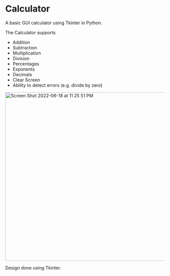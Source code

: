 # Calculator
A basic GUI calculator using Tkinter in Python.

The Calculator supports 
- Addition
- Subtraction
- Multiplication
- Division
- Percentages
- Exponents 
- Decimals
- Clear Screen
- Ability to detect errors (e.g. divide by zero) 

<img width="534" alt="Screen Shot 2022-06-18 at 11 25 51 PM" src="https://user-images.githubusercontent.com/86504006/174464612-7accd546-966a-4f12-896b-7389cff53eb7.png">

Design done using Tkinter. 
